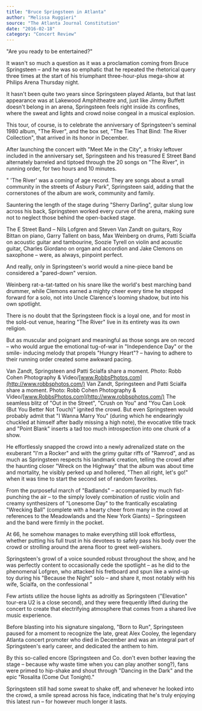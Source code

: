 ```yaml
---
title: "Bruce Springsteen in Atlanta"
author: "Melissa Ruggieri"
source: "The Atlanta Journal Constitution"
date: "2016-02-18"
category: "Concert Review"
---
```


"Are you ready to be entertained?"

It wasn't so much a question as it was a proclamation coming from Bruce Springsteen – and he was so emphatic that he repeated the rhetorical query three times at the start of his triumphant three-hour-plus mega-show at Philips Arena Thursday night.

It hasn't been quite two years since Springsteen played Atlanta, but that last appearance was at Lakewood Amphitheatre and, just like Jimmy Buffett doesn't belong in an arena, Springsteen feels right inside its confines, where the sweat and lights and crowd noise congeal in a musical explosion.

This tour, of course, is to celebrate the anniversary of Springsteen's seminal 1980 album, "The River", and the box set, "The Ties That Bind: The River Collection", that arrived in its honor in December.

After launching the concert with "Meet Me in the City", a frisky leftover included in the anniversary set, Springsteen and his treasured E Street Band alternately barreled and tiptoed through the 20 songs on "The River", in running order, for two hours and 10 minutes.

" 'The River' was a coming of age record. They are songs about a small community in the streets of Asbury Park", Springsteen said, adding that the cornerstones of the album are work, community and family.

Sauntering the length of the stage during "Sherry Darling", guitar slung low across his back, Springsteen worked every curve of the arena, making sure not to neglect those behind the open-backed stage.

The E Street Band – Nils Lofgren and Steven Van Zandt on guitars, Roy Bittan on piano, Garry Tallent on bass, Max Weinberg on drums, Patti Scialfa on acoustic guitar and tambourine, Soozie Tyrell on violin and acoustic guitar, Charles Giordano on organ and accordion and Jake Clemons on saxophone – were, as always, pinpoint perfect.

And really, only in Springsteen's world would a nine-piece band be considered a "pared-down" version.

Weinberg rat-a-tat-tatted on his snare like the world's best marching band drummer, while Clemons earned a mighty cheer every time he stepped forward for a solo, not into Uncle Clarence's looming shadow, but into his own spotlight.

There is no doubt that the Springsteen flock is a loyal one, and for most in the sold-out venue, hearing "The River" live in its entirety was its own religion.

But as muscular and poignant and meaningful as those songs are on record – who would argue the emotional tug-of-war in "Independence Day" or the smile- inducing melody that propels "Hungry Heart"? – having to adhere to their running order created some awkward pacing.

Van Zandt, Springsteen and Patti Scialfa share a moment. Photo: Robb Cohen Photography & Video/[www.RobbsPhotos.com](http://www.robbsphotos.com/) Van Zandt, Springsteen and Patti Scialfa share a moment. Photo: Robb Cohen Photography & Video/[www.RobbsPhotos.com](http://www.robbsphotos.com/) The seamless blitz of "Out in the Street", "Crush on You" and "You Can Look (But You Better Not Touch)" ignited the crowd. But even Springsteen would probably admit that "I Wanna Marry You" (during which he endearingly chuckled at himself after badly missing a high note), the evocative title track and "Point Blank" inserts a tad too much introspection into one chunk of a show.

He effortlessly snapped the crowd into a newly adrenalized state on the exuberant "I'm a Rocker" and with the grimy guitar riffs of "Ramrod", and as much as Springsteen respects his landmark creation, telling the crowd after the haunting closer "Wreck on the Highway" that the album was about time and mortality, he visibly perked up and hollered, "Then all right, let's go!" when it was time to start the second set of random favorites.

From the purposeful march of "Badlands" – accompanied by much fist-punching the air – to the simply lovely combination of rustic violin and creamy synthesizers of "Lonesome Day" to the frantically escalating "Wrecking Ball" (complete with a hearty cheer from many in the crowd at references to the Meadowlands and the New York Giants) – Springsteen and the band were firmly in the pocket.

At 66, he somehow manages to make everything still look effortless, whether putting his full trust in his devotees to safely pass his body over the crowd or strolling around the arena floor to greet well-wishers.

Springsteen's growl of a voice sounded robust throughout the show, and he was perfectly content to occasionally cede the spotlight – as he did to the phenomenal Lofgren, who attacked his fretboard and spun like a wind-up toy during his "Because the Night" solo – and share it, most notably with his wife, Scialfa, on the confessional "

Few artists utilize the house lights as adroitly as Springsteen ("Elevation" tour-era U2 is a close second), and they were frequently lifted during the concert to create that electrifying atmosphere that comes from a shared live music experience.

Before blasting into his signature singalong, "Born to Run", Springsteen paused for a moment to recognize the late, great Alex Cooley, the legendary Atlanta concert promoter who died in December and was an integral part of Springsteen's early career, and dedicated the anthem to him.

By this so-called encore (Springsteen and Co. don't even bother leaving the stage – because why waste time when you can play another song?), fans were primed to hip-shake and shout through "Dancing in the Dark" and the epic "Rosalita (Come Out Tonight)."

Springsteen still had some sweat to shake off, and whenever he looked into the crowd, a smile spread across his face, indicating that he's truly enjoying this latest run – for however much longer it lasts.
